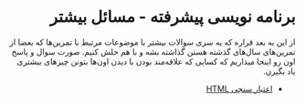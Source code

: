 <div dir="rtl">

# برنامه نویسی پیشرفته - مسائل بیشتر

از این به بعد قراره که یه سری سوالات بیشتر با موضوعات مرتبط با تمرین‌ها که بعضا از تمرین‌های سال‌های  گذشته هستن گذاشته بشه و با هم حلش کنیم. صورت سوال و پاسخ اون رو اینجا میذاریم که کسایی که علاقه‌مند بودن با دیدن اون‌ها بتونن چیز‌های بیشتری یاد بگیرن.

- [اعتبار سنجی HTML](https://github.com/AdvProg2020/TA_AdditionalProblems/tree/master/html_validator)


</div>